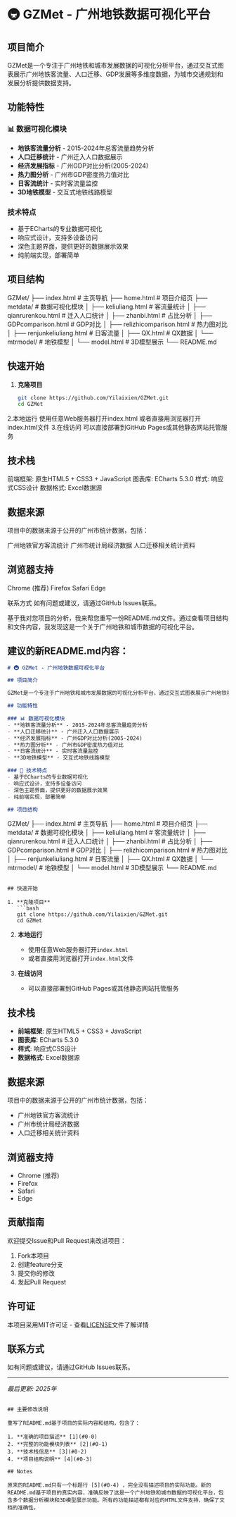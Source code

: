# 🚇 GZMet - 广州地铁数据可视化平台  
  
## 项目简介  
  
GZMet是一个专注于广州地铁和城市发展数据的可视化分析平台，通过交互式图表展示广州地铁客流量、人口迁移、GDP发展等多维度数据，为城市交通规划和发展分析提供数据支持。  
  
## 功能特性  
  
### 📊 数据可视化模块  
- **地铁客流量分析** - 2015-2024年总客流量趋势分析  
- **人口迁移统计** - 广州迁入人口数据展示  
- **经济发展指标** - 广州GDP对比分析(2005-2024)  
- **热力图分析** - 广州市GDP密度热力值对比  
- **日客流统计** - 实时客流量监控  
- **3D地铁模型** - 交互式地铁线路模型  
  
### 技术特点  
- 基于ECharts的专业数据可视化  
- 响应式设计，支持多设备访问  
- 深色主题界面，提供更好的数据展示效果  
- 纯前端实现，部署简单  
  
## 项目结构
GZMet/
├── index.html # 主页导航
├── home.html # 项目介绍页
├── metdata/ # 数据可视化模块
│ ├── keliuliang.html # 客流量统计
│ ├── qianrurenkou.html # 迁入人口统计
│ ├── zhanbi.html # 占比分析
│ ├── GDPcomparison.html # GDP对比
│ ├── relizhicomparison.html # 热力图对比
│ ├── renjunkeliuliang.html # 日客流量
│ ├── QX.html # QX数据
│ └── mtrmodel/ # 地铁模型
│ └── model.html # 3D模型展示
└── README.md

## 快速开始  
  
1. **克隆项目**  
   ```bash  
   git clone https://github.com/Yilaixien/GZMet.git  
   cd GZMet

2.本地运行
使用任意Web服务器打开index.html
或者直接用浏览器打开index.html文件
3.在线访问
可以直接部署到GitHub Pages或其他静态网站托管服务

## 技术栈
前端框架: 原生HTML5 + CSS3 + JavaScript
图表库: ECharts 5.3.0
样式: 响应式CSS设计
数据格式: Excel数据源

## 数据来源
项目中的数据来源于公开的广州市统计数据，包括：

广州地铁官方客流统计
广州市统计局经济数据
人口迁移相关统计资料

## 浏览器支持
Chrome (推荐)
Firefox
Safari
Edge

联系方式
如有问题或建议，请通过GitHub Issues联系。



基于我对您项目的分析，我来帮您重写一份README.md文件。通过查看项目结构和文件内容，我发现这是一个关于广州地铁和城市数据的可视化平台。

## 建议的新README.md内容：

```markdown
# 🚇 GZMet - 广州地铁数据可视化平台

## 项目简介

GZMet是一个专注于广州地铁和城市发展数据的可视化分析平台，通过交互式图表展示广州地铁客流量、人口迁移、GDP发展等多维度数据，为城市交通规划和发展分析提供数据支持。

## 功能特性

### 📊 数据可视化模块
- **地铁客流量分析** - 2015-2024年总客流量趋势分析
- **人口迁移统计** - 广州迁入人口数据展示
- **经济发展指标** - 广州GDP对比分析(2005-2024)
- **热力图分析** - 广州市GDP密度热力值对比
- **日客流统计** - 实时客流量监控
- **3D地铁模型** - 交互式地铁线路模型

### 🎨 技术特点
- 基于ECharts的专业数据可视化
- 响应式设计，支持多设备访问
- 深色主题界面，提供更好的数据展示效果
- 纯前端实现，部署简单

## 项目结构

```
GZMet/
├── index.html              # 主页导航
├── home.html              # 项目介绍页
├── metdata/               # 数据可视化模块
│   ├── keliuliang.html         # 客流量统计
│   ├── qianrurenkou.html       # 迁入人口统计
│   ├── zhanbi.html            # 占比分析
│   ├── GDPcomparison.html     # GDP对比
│   ├── relizhicomparison.html  # 热力图对比
│   ├── renjunkeliuliang.html   # 日客流量
│   ├── QX.html               # QX数据
│   └── mtrmodel/             # 地铁模型
│       └── model.html         # 3D模型展示
└── README.md
```

## 快速开始

1. **克隆项目**
   ```bash
   git clone https://github.com/Yilaixien/GZMet.git
   cd GZMet
   ```

2. **本地运行**
   - 使用任意Web服务器打开`index.html`
   - 或者直接用浏览器打开`index.html`文件

3. **在线访问**
   - 可以直接部署到GitHub Pages或其他静态网站托管服务

## 技术栈

- **前端框架**: 原生HTML5 + CSS3 + JavaScript
- **图表库**: ECharts 5.3.0
- **样式**: 响应式CSS设计
- **数据格式**: Excel数据源

## 数据来源

项目中的数据来源于公开的广州市统计数据，包括：
- 广州地铁官方客流统计
- 广州市统计局经济数据
- 人口迁移相关统计资料

## 浏览器支持

- Chrome (推荐)
- Firefox
- Safari
- Edge

## 贡献指南

欢迎提交Issue和Pull Request来改进项目：

1. Fork本项目
2. 创建feature分支
3. 提交你的修改
4. 发起Pull Request

## 许可证

本项目采用MIT许可证 - 查看[LICENSE](LICENSE)文件了解详情

## 联系方式

如有问题或建议，请通过GitHub Issues联系。

---
*最后更新: 2025年*
```

## 主要修改说明

重写了README.md基于项目的实际内容和结构，包含了：

1. **准确的项目描述** [1](#0-0) 
2. **完整的功能模块列表** [2](#0-1) 
3. **技术栈信息** [3](#0-2) 
4. **项目结构说明** [4](#0-3) 

## Notes

原来的README.md只有一个标题行 [5](#0-4) ，完全没有描述项目的实际功能。新的README.md基于项目的真实内容，准确反映了这是一个广州地铁和城市数据的可视化平台，包含多个数据分析模块和3D模型展示功能。所有的功能描述都有对应的HTML文件支持，确保了文档的准确性。

